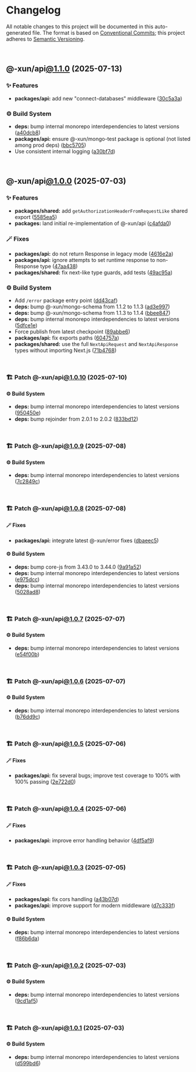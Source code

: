 # Changelog

All notable changes to this project will be documented in this auto-generated
file. The format is based on [Conventional Commits][1];
this project adheres to [Semantic Versioning][2].

<br />

## @-xun/api[@1.1.0][3] (2025-07-13)

### ✨ Features

- **packages/api:** add new "connect-databases" middleware ([30c5a3a][4])

### ⚙️ Build System

- **deps:** bump internal monorepo interdependencies to latest versions ([a40dcb8][5])
- **packages/api:** ensure @-xun/mongo-test package is optional (not listed among prod deps) ([bbc5705][6])
- Use consistent internal logging ([a30bf7d][7])

<br />

## @-xun/api[@1.0.0][8] (2025-07-03)

### ✨ Features

- **packages/shared:** add `getAuthorizationHeaderFromRequestLike` shared export ([5585ea5][9])
- **packages:** land initial re-implementation of @-xun/api ([c4afda0][10])

### 🪄 Fixes

- **packages/api:** do not return Response in legacy mode ([4616e2a][11])
- **packages/api:** ignore attempts to set runtime response to non-Response type ([47aa438][12])
- **packages/shared:** fix next-like type guards, add tests ([49ac95a][13])

### ⚙️ Build System

- Add `/error` package entry point ([dd43caf][14])
- **deps:** bump @-xun/mongo-schema from 1.1.2 to 1.1.3 ([ad3e997][15])
- **deps:** bump @-xun/mongo-schema from 1.1.3 to 1.1.4 ([bbee847][16])
- **deps:** bump internal monorepo interdependencies to latest versions ([5dfce1e][17])
- Force publish from latest checkpoint ([89abbe6][18])
- **packages/api:** fix exports paths ([604757a][19])
- **packages/shared:** use the full `NextApiRequest` and `NextApiResponse` types without importing Next.js ([71b4768][20])

<br />

### 🏗️ Patch @-xun/api[@1.0.10][21] (2025-07-10)

#### ⚙️ Build System

- **deps:** bump internal monorepo interdependencies to latest versions ([950450e][22])
- **deps:** bump rejoinder from 2.0.1 to 2.0.2 ([833bd12][23])

<br />

### 🏗️ Patch @-xun/api[@1.0.9][24] (2025-07-08)

#### ⚙️ Build System

- **deps:** bump internal monorepo interdependencies to latest versions ([7c2849c][25])

<br />

### 🏗️ Patch @-xun/api[@1.0.8][26] (2025-07-08)

#### 🪄 Fixes

- **packages/api:** integrate latest @-xun/error fixes ([dbaeec5][27])

#### ⚙️ Build System

- **deps:** bump core-js from 3.43.0 to 3.44.0 ([9a91a52][28])
- **deps:** bump internal monorepo interdependencies to latest versions ([e975dcc][29])
- **deps:** bump internal monorepo interdependencies to latest versions ([5028ad8][30])

<br />

### 🏗️ Patch @-xun/api[@1.0.7][31] (2025-07-07)

#### ⚙️ Build System

- **deps:** bump internal monorepo interdependencies to latest versions ([e54f00b][32])

<br />

### 🏗️ Patch @-xun/api[@1.0.6][33] (2025-07-07)

#### ⚙️ Build System

- **deps:** bump internal monorepo interdependencies to latest versions ([b76dd9c][34])

<br />

### 🏗️ Patch @-xun/api[@1.0.5][35] (2025-07-06)

#### 🪄 Fixes

- **packages/api:** fix several bugs; improve test coverage to 100% with 100% passing ([2e722d0][36])

<br />

### 🏗️ Patch @-xun/api[@1.0.4][37] (2025-07-06)

#### 🪄 Fixes

- **packages/api:** improve error handling behavior ([4df5af9][38])

<br />

### 🏗️ Patch @-xun/api[@1.0.3][39] (2025-07-05)

#### 🪄 Fixes

- **packages/api:** fix cors handling ([a43b07d][40])
- **packages/api:** improve support for modern middleware ([d7c333f][41])

#### ⚙️ Build System

- **deps:** bump internal monorepo interdependencies to latest versions ([f86b6da][42])

<br />

### 🏗️ Patch @-xun/api[@1.0.2][43] (2025-07-03)

#### ⚙️ Build System

- **deps:** bump internal monorepo interdependencies to latest versions ([9cd1af5][44])

<br />

### 🏗️ Patch @-xun/api[@1.0.1][45] (2025-07-03)

#### ⚙️ Build System

- **deps:** bump internal monorepo interdependencies to latest versions ([d599bd6][46])

[1]: https://conventionalcommits.org
[2]: https://semver.org
[3]: https://github.com/Xunnamius/api-utils/compare/@-xun/api@1.0.10...@-xun/api@1.1.0
[4]: https://github.com/Xunnamius/api-utils/commit/30c5a3a3a39a239c61fa2d5f9cd0bc2c557b6947
[5]: https://github.com/Xunnamius/api-utils/commit/a40dcb825b413a4e7d9f24803444c83e1cd1d414
[6]: https://github.com/Xunnamius/api-utils/commit/bbc570546e732b6e12cd0906bc615889abeee25d
[7]: https://github.com/Xunnamius/api-utils/commit/a30bf7d131fc211e9d0e8df82d859ef09d7a4489
[8]: https://github.com/Xunnamius/api-utils/compare/@-xun/api@0.0.0-init...@-xun/api@1.0.0
[9]: https://github.com/Xunnamius/api-utils/commit/5585ea57aa67c979523ec530243ab41d89ed5961
[10]: https://github.com/Xunnamius/api-utils/commit/c4afda0d61461e2b8dbcd661149b30468970d4eb
[11]: https://github.com/Xunnamius/api-utils/commit/4616e2ae80d6d3bce050b940e4676a500ab6af1b
[12]: https://github.com/Xunnamius/api-utils/commit/47aa438b6e2fa7eafca197bd09da4c9971b3c552
[13]: https://github.com/Xunnamius/api-utils/commit/49ac95a31e0bee5f9dee84ee70041edf855c2277
[14]: https://github.com/Xunnamius/api-utils/commit/dd43caf0e5d04049aa699f225be601c9952cb596
[15]: https://github.com/Xunnamius/api-utils/commit/ad3e99709163d81914d87de39a452ddad00e77b9
[16]: https://github.com/Xunnamius/api-utils/commit/bbee847846ea7aea6b822dc90669b88000adcba8
[17]: https://github.com/Xunnamius/api-utils/commit/5dfce1e73feac3dc40d1dbf743ce9af406dbb386
[18]: https://github.com/Xunnamius/api-utils/commit/89abbe6937ec39fc9d2eb19430d0e8d5b1321810
[19]: https://github.com/Xunnamius/api-utils/commit/604757a04c1246bf80c15a6caaa0e98300681eba
[20]: https://github.com/Xunnamius/api-utils/commit/71b4768957b597ca1b5c617189c9042977d621ab
[21]: https://github.com/Xunnamius/api-utils/compare/@-xun/api@1.0.9...@-xun/api@1.0.10
[22]: https://github.com/Xunnamius/api-utils/commit/950450e08a4c8df133b79bd7c039ff99a5f57f73
[23]: https://github.com/Xunnamius/api-utils/commit/833bd12cadd6c7992213605876d54192f67a01bb
[24]: https://github.com/Xunnamius/api-utils/compare/@-xun/api@1.0.8...@-xun/api@1.0.9
[25]: https://github.com/Xunnamius/api-utils/commit/7c2849cd446b80e4b0e2edf2a14bd3e5aebaa481
[26]: https://github.com/Xunnamius/api-utils/compare/@-xun/api@1.0.7...@-xun/api@1.0.8
[27]: https://github.com/Xunnamius/api-utils/commit/dbaeec5232ae7bafbae84bb215ebf52b4fa76133
[28]: https://github.com/Xunnamius/api-utils/commit/9a91a529c23a378062d730c3b3e11a72d817bbf0
[29]: https://github.com/Xunnamius/api-utils/commit/e975dccb945ac2d92d089721cf97cebc39449791
[30]: https://github.com/Xunnamius/api-utils/commit/5028ad8e947cfce3aaaa9ba92abdfa71d5078967
[31]: https://github.com/Xunnamius/api-utils/compare/@-xun/api@1.0.6...@-xun/api@1.0.7
[32]: https://github.com/Xunnamius/api-utils/commit/e54f00bd22821c4a3bb2bb3ee43d97edd4f401b8
[33]: https://github.com/Xunnamius/api-utils/compare/@-xun/api@1.0.5...@-xun/api@1.0.6
[34]: https://github.com/Xunnamius/api-utils/commit/b76dd9ce0c2f50b330ae9c85d99704442be6f0bd
[35]: https://github.com/Xunnamius/api-utils/compare/@-xun/api@1.0.4...@-xun/api@1.0.5
[36]: https://github.com/Xunnamius/api-utils/commit/2e722d034f9cb0ae52b9bcfca02dfa6ae9de0080
[37]: https://github.com/Xunnamius/api-utils/compare/@-xun/api@1.0.3...@-xun/api@1.0.4
[38]: https://github.com/Xunnamius/api-utils/commit/4df5af90e8c8c183b6b76a3742f17a8028208836
[39]: https://github.com/Xunnamius/api-utils/compare/@-xun/api@1.0.2...@-xun/api@1.0.3
[40]: https://github.com/Xunnamius/api-utils/commit/a43b07d9c7bde1fd369f583f8592e9f5cbe4c101
[41]: https://github.com/Xunnamius/api-utils/commit/d7c333f400df0a05008510842532ddd95e9fc938
[42]: https://github.com/Xunnamius/api-utils/commit/f86b6da3746432264ea1e1b00e1751b0fe171fe2
[43]: https://github.com/Xunnamius/api-utils/compare/@-xun/api@1.0.1...@-xun/api@1.0.2
[44]: https://github.com/Xunnamius/api-utils/commit/9cd1af53c9f08bf74ac71b1f8924f654c5cc5c2f
[45]: https://github.com/Xunnamius/api-utils/compare/@-xun/api@1.0.0...@-xun/api@1.0.1
[46]: https://github.com/Xunnamius/api-utils/commit/d599bd64b164b6e85a698e3eb503c87928b45e16
